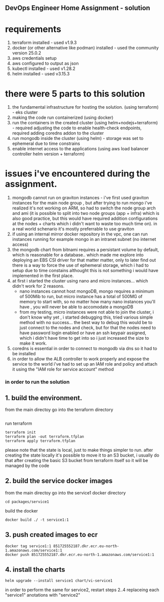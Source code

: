 ## DevOps Engineer Home Assignment - solution


# requirements

1. terraform installed - used v1.9.3
2. docker (or other alternative like podman) installed - used the community version 25.0.2
3. aws credentials setup
4. aws configured to output as json
5. kubectl installed - used v1.28.2
6. helm installed - used v3.15.3


# there were 5 parts to this solution

1. the fundamental infrastructure for hosting the solution. (using terraform) - eks cluster
2. making the code run containerized (using docker)
3. run the containers in the created cluster (using helm+nodejs+terraform) - required adjusting the code to enable health-check endpoints, required adding coredns addon to the cluster
4. run mongodb inside the cluster (using helm) - storage was set to ephemeral due to time constrains
5. enable internet access to the applications (using aws load balancer controller helm version + terraform)

# issues i've encountered during the assignment.
1. mongodb cannot run on graviton instances - i've first used graviton instances for the main node group , but after trying to run mongo i've realized it's not working on ARM, so had to switch the node group arch and ami (it is possible to split into two node groups (app + infra) which is also good practice, but this would have required addition configurations at the nodes + charts which i didn't want to waste too much time on). in a real world schenario it's mostly preferrable to use graviton
2. if using an internal mirror docker repository in the vpc, one can run instances running for example mongo in an intranet subnet (no internet access)
3. the mongodb chart from bitnami requires a persistant volume by default, which is reasonable for a database.. which made me explore into deploying an EBS CSI driver for that matter matter, only to later find out there is a way to force the use of ephemeral storage, which i had to setup due to time constains althought this is not something i would have implemented in the first place.
4. at first i started the cluster using nano and micro instances... which didn't work for 2 reasons.
   - nano instances cannot host mongoDB, mongo requires a minimum of 500Mib to run, but micro instance has a total of 500MG of memory to start with, so no matter how many nano instances you'll have , you will never be able to accomodate a mongoDB
   - from my testing, micro instances were not able to join the cluster, i don't know why yet , i started debugging this, tried various simple method with no success...
   the best way to debug this would be to just connect to the nodes and check, but for that the nodes need to have password login enabled or have an ssh keypair assigned, which i didn't have time to get into so i just increased the size to make it work.
5. coredns is essential in order to connect to mongodb via dns so it had to be installed
6. in order to allow the ALB controller to work properly and expose the service to the world i've had to set up an IAM role and policy and attach it using the "IAM role for service account" method


### in order to run the solution

## 1. build the environment.
from the main directoy go into the terraform directory
``` cd infra/eu-north-1
```

run terraform
```
terraform init
terraform plan -out terraform.tfplan
terraform apply terraform.tfplan
```

please note that the state is local, just to make things simpler to run.
after creating the state locally it's possible to move it to an S3 bucket, i usually do that after creating the basic S3 bucket from terraform itself so it will be managed by the code


## 2. build the service docker images
from the main directoy go into the service1 docker directory

```
cd packages/service1

```

build the docker
```
docker build ./ -t service1:1
```

## 3. push created images to ecr
```
docker tag service1:1 851725552187.dkr.ecr.eu-north-1.amazonaws.com/service1:1
docker push 851725552187.dkr.ecr.eu-north-1.amazonaws.com/service1:1
```

## 4. install the charts
```
helm upgrade --install service1 chart/vi-service1

```

in order to perform the same for service2, restart steps 2..4 replaceing each "service1" anotations with "service2"


